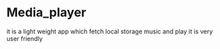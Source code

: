# Media_player
it is a light weight app which fetch local storage music and play 
it is very user friendly
